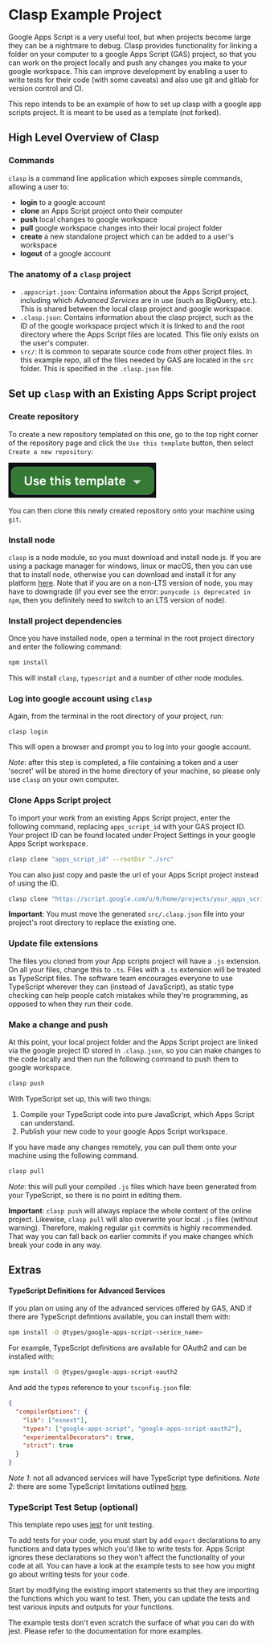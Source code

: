 # Clasp Example Project

Google Apps Script is a very useful tool, but when projects become large they can be a nightmare to debug. Clasp provides functionality for linking a folder on your computer to a google Apps Script (GAS) project, so that you can work on the project locally and push any changes you make to your google workspace. This can improve development by enabling a user to write tests for their code (with some caveats) and also use git and gitlab for version control and CI.

This repo intends to be an example of how to set up clasp with a google app scripts project. It is meant to be used as a template (not forked).

## High Level Overview of Clasp

### Commands

`clasp` is a command line application which exposes simple commands, allowing a user to:

- __login__ to a google account
- __clone__ an Apps Script project onto their computer
- __push__ local changes to google workspace
- __pull__ google workspace changes into their local project folder
- __create__ a new standalone project which can be added to a user's workspace
- __logout__ of a google account

### The anatomy of a `clasp` project

- `.appscript.json`: Contains information about the Apps Script project, including which _Advanced Services_ are in use (such as BigQuery, etc.). This is shared between the local clasp project and google workspace.
- `.clasp.json`: Contains information about the clasp project, such as the ID of the google workspace project which it is linked to and the root directory where the Apps Script files are located. This file only exists on the user's computer.
- `src/`: It is common to separate source code from other project files. In this example repo, all of the files needed by GAS are located in the `src` folder. This is specified in the `.clasp.json` file.

## Set up `clasp` with an Existing Apps Script project

### Create repository

To create a new repository templated on this one, go to the top right corner of the repository page and click the `Use this template` button, then select `Create a new repository`:

![Use this template button](img/template-button.png)

You can then clone this newly created repository onto your machine using `git`.

### Install node

`clasp` is a node module, so you must download and install node.js. If you are using a package manager for windows, linux or macOS, then you can use that to install node, otherwise you can download and install it for any platform [here](https://nodejs.org/en/download). Note that if you are on a non-LTS version of node, you may have to downgrade (if you ever see the error: `punycode is deprecated in npm`, then you definitely need to switch to an LTS version of node).

### Install project dependencies

Once you have installed node, open a terminal in the root project directory and enter the following command:

```bash
npm install
```

This will install `clasp`, `typescript` and a number of other node modules.

### Log into google account using `clasp`

Again, from the terminal in the root directory of your project, run:

```
clasp login
```

This will open a browser and prompt you to log into your google account.

_Note_: after this step is completed, a file containing a token and a user 'secret' will be stored in the home directory of your machine, so please only use `clasp` on your own computer.

### Clone Apps Script project

To import your work from an existing Apps Script project, enter the following command, replacing `apps_script_id` with your GAS project ID. Your project ID can be found located under Project Settings in your google Apps Script workspace.

```bash
clasp clone "apps_script_id" --rootDir "./src"
```

You can also just copy and paste the url of your Apps Script project instead of using the ID.

```bash
clasp clone "https://script.google.com/u/0/home/projects/your_apps_script_id/edit" --rootDir "./src"
```

__Important__: You must move the generated `src/.clasp.json` file into your project's root directory to replace the existing one.

### Update file extensions

The files you cloned from your App scripts project will have a `.js` extension. On all your files, change this to `.ts`. Files with a `.ts` extension will be treated as TypeScript files. The software team encourages everyone to use TypeScript wherever they can (instead of JavaScript), as static type checking can help people catch mistakes while they're programming, as opposed to when they run their code.

### Make a change and push

At this point, your local project folder and the Apps Script project are linked via the google project ID stored in `.clasp.json`, so you can make changes to the code locally and then run the following command to push them to google workspace.

```bash
clasp push
```

With TypeScript set up, this will two things:

1. Compile your TypeScript code into pure JavaScript, which Apps Script can understand.
2. Publish your new code to your google Apps Script workspace.

If you have made any changes remotely, you can pull them onto your machine using the following command.

```bash
clasp pull
```

_Note_: this will pull your compiled `.js` files which have been generated from your TypeScript, so there is no point in editing them.

__Important__: `clasp push` will always replace the whole content of the online project. Likewise, `clasp pull` will also overwrite your local `.js` files (without warning). Therefore, making regular `git` commits is highly recommended. That way you can fall back on earlier commits if you make changes which break your code in any way.

## Extras

#### TypeScript Definitions for Advanced Services

If you plan on using any of the advanced services offered by GAS, AND if there are TypeScript defintions available, you can install them with:

```bash
npm install -D @types/google-apps-script-<serice_name>
```

For example, TypeScript definitions are available for OAuth2 and can be installed with:
```bash
npm install -D @types/google-apps-script-oauth2
```

And add the types reference to your `tsconfig.json` file:

```json
{
  "compilerOptions": {
    "lib": ["esnext"],
    "types": ["google-apps-script", "google-apps-script-oauth2"],
    "experimentalDecorators": true,
    "strict": true
  }
}
```

_Note 1_: not all advanced services will have TypeScript type definitions.
_Note 2_: there are some TypeScript limitations outlined [here](https://github.com/google/clasp/blob/master/docs/typescript.md).

### TypeScript Test Setup (optional)

This template repo uses [jest](https://jestjs.io/) for unit testing.

To add tests for your code, you must start by add `export` declarations to any functions and data types which you'd like to write tests for. Apps Script ignores these declarations so they won't affect the functionality of your code at all. You can have a look at the example tests to see how you might go about writing tests for your code.

Start by modifying the existing import statements so that they are importing the functions which you want to test. Then, you can update the tests and test various inputs and outputs for your functions.

The example tests don't even scratch the surface of what you can do with jest. Please refer to the documentation for more examples.
